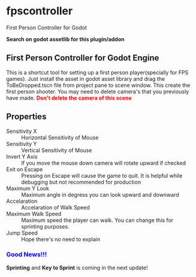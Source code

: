 # fpscontroller
First Person Controller for Godot

<b>Search on godot assetlib for this plugin/addon</b>

<h2>First Person Controller for Godot Engine</h2>
<p>This is a shortcut tool for setting up a first person player(specially for FPS games). Just install the asset in godot asset library
and drag the ToBeDropped.tscn file from project pane to scene window. This create the first person shooter. You may need to delete camera's
that you previously have made. <b style="color:red">Don't delete the camera of this scene</b>

<h2>Properties</h2>
<dt>Sensitivity X</dt>
<dd>Horizontal Sensitivity of Mouse</dd>
<dt>Sensitivity Y</dt>
<dd>Vertical Sensitivity of Mouse</dd>
<dt>Invert Y Axis</dt>
<dd>If you move the mouse down camera will rotate upward if checked</dd>
<dt>Exit on Escape</dt>
<dd>Pressing on Escape will cause the game to quit. It is helpful while debugging but not recommended for production</dd>
<dt>Maximum Y Look</dt>
<dd>Maximum angle in degress you can look upward and downward</dd>
<dt>Accelaration</dt>
<dd>Accelaration of Walk Speed</dd>
<dt>Maximum Walk Speed</dt>
<dd>Maximum speed the player can walk. You can change this for sprinting purposes.</dd>
<dt>Jump Speed</dt>
<dd>Hope there's no need to explain</dd>

<h3 style="color:blue">Good News!!!</h3>
<b>Sprinting</b> and <b>Key to Sprint</b> is coming in the next update!
